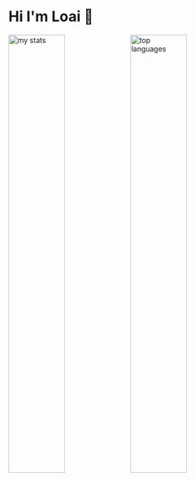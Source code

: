 # Hi I'm Loai 👋

<img alt = "my stats " align="left" width ="47%" src = "https://github-readme-stats.vercel.app/api?username=LoaiMaher"/>

<img alt = "top languages" align="left" width ="47%" src = "https://github-readme-stats.vercel.app/api/top-langs/?username=LoaiMaher"/>
